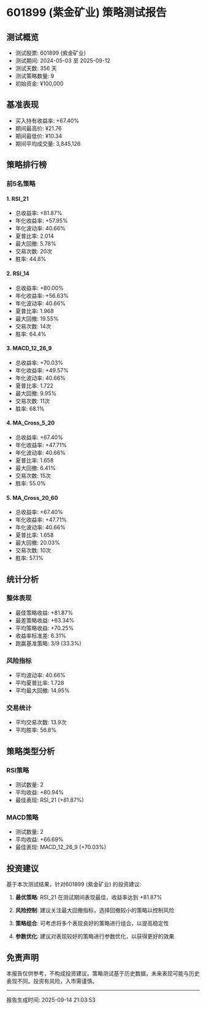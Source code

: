 
# 601899 (紫金矿业) 策略测试报告

## 测试概览
- 测试股票: 601899 (紫金矿业)
- 测试期间: 2024-05-03 至 2025-09-12
- 测试天数: 356 天
- 测试策略数量: 9
- 初始资金: ¥100,000

## 基准表现
- 买入持有收益率: +67.40%
- 期间最高价: ¥21.76
- 期间最低价: ¥10.34
- 期间平均成交量: 3,845,126

## 策略排行榜

### 前5名策略

#### 1. RSI_21
- 总收益率: +81.87%
- 年化收益率: +57.95%
- 年化波动率: 40.66%
- 夏普比率: 2.014
- 最大回撤: 5.78%
- 交易次数: 20次
- 胜率: 44.8%

#### 2. RSI_14
- 总收益率: +80.00%
- 年化收益率: +56.63%
- 年化波动率: 40.66%
- 夏普比率: 1.968
- 最大回撤: 19.55%
- 交易次数: 14次
- 胜率: 64.4%

#### 3. MACD_12_26_9
- 总收益率: +70.03%
- 年化收益率: +49.57%
- 年化波动率: 40.66%
- 夏普比率: 1.722
- 最大回撤: 9.95%
- 交易次数: 11次
- 胜率: 68.1%

#### 4. MA_Cross_5_20
- 总收益率: +67.40%
- 年化收益率: +47.71%
- 年化波动率: 40.66%
- 夏普比率: 1.658
- 最大回撤: 6.41%
- 交易次数: 15次
- 胜率: 55.0%

#### 5. MA_Cross_20_60
- 总收益率: +67.40%
- 年化收益率: +47.71%
- 年化波动率: 40.66%
- 夏普比率: 1.658
- 最大回撤: 20.03%
- 交易次数: 10次
- 胜率: 57.1%


## 统计分析

### 整体表现
- 最佳策略收益: +81.87%
- 最差策略收益: +63.34%
- 平均策略收益: +70.25%
- 收益率标准差: 6.31%
- 跑赢基准策略: 3/9 (33.3%)

### 风险指标
- 平均波动率: 40.66%
- 平均夏普比率: 1.728
- 平均最大回撤: 14.95%

### 交易统计
- 平均交易次数: 13.9次
- 平均胜率: 56.8%

## 策略类型分析

### RSI策略
- 测试数量: 2
- 平均收益: +80.94%
- 最佳表现: RSI_21 (+81.87%)

### MACD策略
- 测试数量: 2
- 平均收益: +66.69%
- 最佳表现: MACD_12_26_9 (+70.03%)


## 投资建议

基于本次测试结果，针对601899 (紫金矿业) 的投资建议:

1. **最优策略**: RSI_21 在测试期间表现最佳，收益率达到 +81.87%

2. **风险控制**: 建议关注最大回撤指标，选择回撤较小的策略以控制风险

3. **策略组合**: 可考虑将多个表现良好的策略进行组合，以提高稳定性

4. **参数优化**: 建议对表现较好的策略进行参数优化，以获得更好的效果

## 免责声明

本报告仅供参考，不构成投资建议。策略测试基于历史数据，未来表现可能与历史表现不同。投资有风险，入市需谨慎。

---
报告生成时间: 2025-09-14 21:03:53
